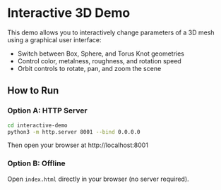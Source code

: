# Interactive 3D Demo

This demo allows you to interactively change parameters of a 3D mesh using a graphical user interface:

- Switch between Box, Sphere, and Torus Knot geometries
- Control color, metalness, roughness, and rotation speed
- Orbit controls to rotate, pan, and zoom the scene

## How to Run

### Option A: HTTP Server

```bash
cd interactive-demo
python3 -m http.server 8001 --bind 0.0.0.0
```

Then open your browser at http://localhost:8001

### Option B: Offline

Open `index.html` directly in your browser (no server required).
